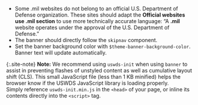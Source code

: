 - Some .mil websites do not belong to an official U.S. Department of Defense organization. These sites should adapt the **Official websites use .mil section** to use more technically accurate language: “A **.mil** website operates under the approval of the U.S. Department of Defense.”
- The banner should directly follow the `skipnav` component.
- Set the banner background color with `$theme-banner-background-color`. Banner text will update automatically.

{:.site-note}
**Note:** We recommend using `uswds-init` when using `banner` to assist in preventing flashes of unstyled content as well as cumulative layout shift (CLS). This small JavaScript file (less than 1 KB minified) helps the browser know if the USWDS JavaScript library is loading properly.
<br>Simply reference `uswds-init.min.js` in the `<head>` of your page, or inline its contents directly into the `<script>` tag.
